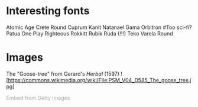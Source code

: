 # Interesting fonts

Atomic Age
Crete Round
Cuprum
Kanit
Natanael Gama
Orbitron #Too sci-fi?
Patua One
Play
Righteous
Rokkitt
Rubik
Ruda (!!!)
Teko
Varela Round

# Images

The "Goose-tree" from Gerard's _Herbal_ (1597)
![https://commons.wikimedia.org/wiki/File:PSM_V04_D585_The_goose_tree.jpg]

<a id='5G-gqXXtSrRNoKsocJlb_A' class='gie-single'
href='http://www.gettyimages.com/detail/596365325' target='_blank'
style='color:#a7a7a7;text-decoration:none;font-weight:normal
!important;border:none;display:inline-block;'>Embed from Getty
Images</a><script>window.gie=window.gie||function(c){(gie.q=gie.q||[]).push(c)};gie(function(){gie.widgets.load({id:'5G-gqXXtSrRNoKsocJlb_A',sig:'nOTMCUck-Aq4SHgUkOSwya7Zus53iC-GHaWa0T3G2vs=',w:'501px',h:'594px',items:'596365325',caption:
true ,tld:'com',is360: false })});</script><script
src='//embed-cdn.gettyimages.com/widgets.js' charset='utf-8' async></script>
